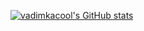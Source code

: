 [![vadimkacool's GitHub stats](https://github-readme-stats.vercel.app/api?username=vadimkacool&count_private=true&show_icons=true&theme=dracula
)](https://github.com/anuraghazra/github-readme-stats)
